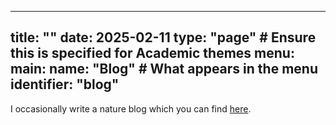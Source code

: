 
---
title: ""
date: 2025-02-11
type: "page"  # Ensure this is specified for Academic themes
menu:
  main:
    name: "Blog"  # What appears in the menu
    identifier: "blog"
---

I occasionally write a nature blog which you can find [here](https://abbyevewilliams.blogspot.com/).
